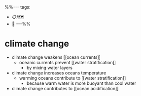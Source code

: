 %%---
tags:
- 📋/🗺️ 
- 🌱
---%%

# climate change

- climate change weakens [[ocean currents]]
	- oceanic currents prevent [[water stratification]]
		- by mixing water layers
- climate change increases oceans temperature
	- warming oceans contribute to [[water stratification]]
		- because warm water is more buoyant than cool water
- climate change contributes to [[ocean acidification]]
